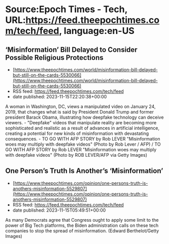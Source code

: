 # Source:Epoch Times - Tech, URL:https://feed.theepochtimes.com/tech/feed, language:en-US

## ‘Misinformation’ Bill Delayed to Consider Possible Religious Protections
 - [https://www.theepochtimes.com/world/misinformation-bill-delayed-but-still-on-the-cards-5530066](https://www.theepochtimes.com/world/misinformation-bill-delayed-but-still-on-the-cards-5530066)
 - RSS feed: https://feed.theepochtimes.com/tech/feed
 - date published: 2023-11-15T22:20:38+00:00

A woman in Washington, DC, views a manipulated video on January 24, 2019, that changes what is said by President Donald Trump and former president Barack Obama, illustrating how deepfake technology can deceive viewers. - "Deepfake" videos that manipulate reality are becoming more sophisticated and realistic as a result of advances in artificial intelligence, creating a potential for new kinds of misinformation with devastating consequences. - TO GO WITH AFP STORY by Rob LEVER "Misinformation woes may multiply with deepfake videos" (Photo by Rob Lever / AFP) / TO GO WITH AFP STORY by Rob LEVER "Misinformation woes may multiply with deepfake videos" (Photo by ROB LEVER/AFP via Getty Images)

## One Person’s Truth Is Another’s ‘Misinformation’
 - [https://www.theepochtimes.com/opinion/one-persons-truth-is-anothers-misinformation-5529807](https://www.theepochtimes.com/opinion/one-persons-truth-is-anothers-misinformation-5529807)
 - RSS feed: https://feed.theepochtimes.com/tech/feed
 - date published: 2023-11-15T05:49:51+00:00

As many Democrats agree that Congress ought to apply some limit to the power of Big Tech platforms, the Biden administration calls on these tech companies to stop the spread of misinformation. (Edward Berthelot/Getty Images)


